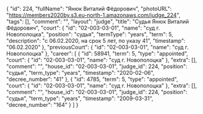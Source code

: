{
    "id": 224,
    "fullName": "Янюк Виталий Фёдорович",
    "photoURL": "https://members2020by.s3.eu-north-1.amazonaws.com/judge_224",
    "tags": [],
    "comment": "",
    "layout": "judge",
    "title": "Судья Янюк Виталий Фёдорович",
    "court": {
        "id": "02-003-03-01",
        "name": "суд г. Новополоцка",
        "position": "судья",
        "termType": "years",
        "term": 5,
        "description": "c 06.02.2020, на срок 5 лет, по указу 41",
        "timestamp": "06.02.2020"
    },
    "previousCourt": {
        "id": "02-003-03-01",
        "name": "суд г. Новополоцка"
    },
    "career": [
        {
            "id": 58941,
            "term": 5,
            "type": "appointed",
            "court": {
                "id": "02-003-03-01",
                "name": "суд г. Новополоцка"
            },
            "extra": [],
            "comment": "",
            "house_id": "02-003-03-01",
            "judge_id": 224,
            "position": "судья",
            "term_type": "years",
            "timestamp": "2020-02-06",
            "decree_number": "41"
        },
        {
            "id": 4785,
            "term": 5,
            "type": "appointed",
            "court": {
                "id": "02-003-03-01",
                "name": "суд г. Новополоцка"
            },
            "extra": [],
            "comment": "",
            "house_id": "02-003-03-01",
            "judge_id": 224,
            "position": "судья",
            "term_type": "years",
            "timestamp": "2009-03-31",
            "decree_number": "164"
        }
    ]
}